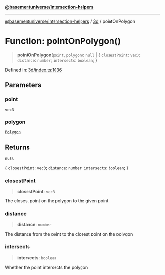 [**@basementuniverse/intersection-helpers**](../../README.md)

***

[@basementuniverse/intersection-helpers](../../README.md) / [3d](../README.md) / pointOnPolygon

# Function: pointOnPolygon()

> **pointOnPolygon**(`point`, `polygon`): `null` \| \{ `closestPoint`: `vec3`; `distance`: `number`; `intersects`: `boolean`; \}

Defined in: [3d/index.ts:1036](https://github.com/basementuniverse/intersection-helpers/blob/3a364a58f0714fe52065b40529091d774e3a1a50/src/3d/index.ts#L1036)

## Parameters

### point

`vec3`

### polygon

[`Polygon`](../types/type-aliases/Polygon.md)

## Returns

`null`

\{ `closestPoint`: `vec3`; `distance`: `number`; `intersects`: `boolean`; \}

### closestPoint

> **closestPoint**: `vec3`

The closest point on the polygon to the given point

### distance

> **distance**: `number`

The distance from the point to the closest point on the polygon

### intersects

> **intersects**: `boolean`

Whether the point intersects the polygon
